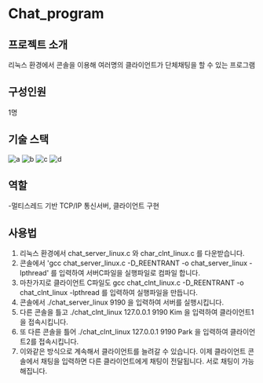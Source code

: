 # Chat_program
## 프로젝트 소개
리눅스 환경에서 콘솔을 이용해 여러명의 클라이언트가 단체채팅을 할 수 있는 프로그램<br/> 
## 구성인원
1명
## 기술 스택
![a](https://img.shields.io/badge/C-00599C?style=for-the-badge&logo=cpp&logoColor=white) ![b](https://img.shields.io/badge/TCP_IP-03234B?style=for-the-badge&logo=TCP_IP&logoColor=white) ![c](https://img.shields.io/badge/Multi_thread-03234B?style=for-the-badge&logo=Multi_thread&logoColor=white) ![d](https://img.shields.io/badge/Linux-FF6F00?style=for-the-badge&logo=linux&logoColor=white)
## 역할
-멀티스레드 기반 TCP/IP 통신서버, 클라이언트 구현 <br/>

## 사용법
1. 리눅스 환경에서 chat_server_linux.c 와 char_clnt_linux.c 를 다운받습니다.
2. 콘솔에서 'gcc chat_server_linux.c -D_REENTRANT -o chat_server_linux -lpthread'  를 입력하여 서버C파일을 실행파일로 컴파일 합니다.
3. 마찬가지로 클라이언트 C파일도 gcc chat_clnt_linux.c -D_REENTRANT -o chat_clnt_linux -lpthread  를 입력하여 실행파일을 만듭니다.
4. 콘솔에서 ./chat_server_linux 9190  을 입력하여 서버를 실행시킵니다.
5. 다른 콘솔을 틀고 ./chat_clnt_linux 127.0.0.1 9190 Kim 을 입력하여 클라이언트1을 접속시킵니다.
6. 또 다른 콘솔을 틀어 ./chat_clnt_linux 127.0.0.1 9190 Park  을 입력하여 클라이언트2를 접속시킵니다.
7. 이와같은 방식으로 계속해서 클라이언트를 늘려갈 수 있습니다. 이제 클라이언트 콘솔에서 채팅을 입력하면 다른 클라이언트에게 채팅이 전달됩니다. 서로 채팅이 가능해집니다.
